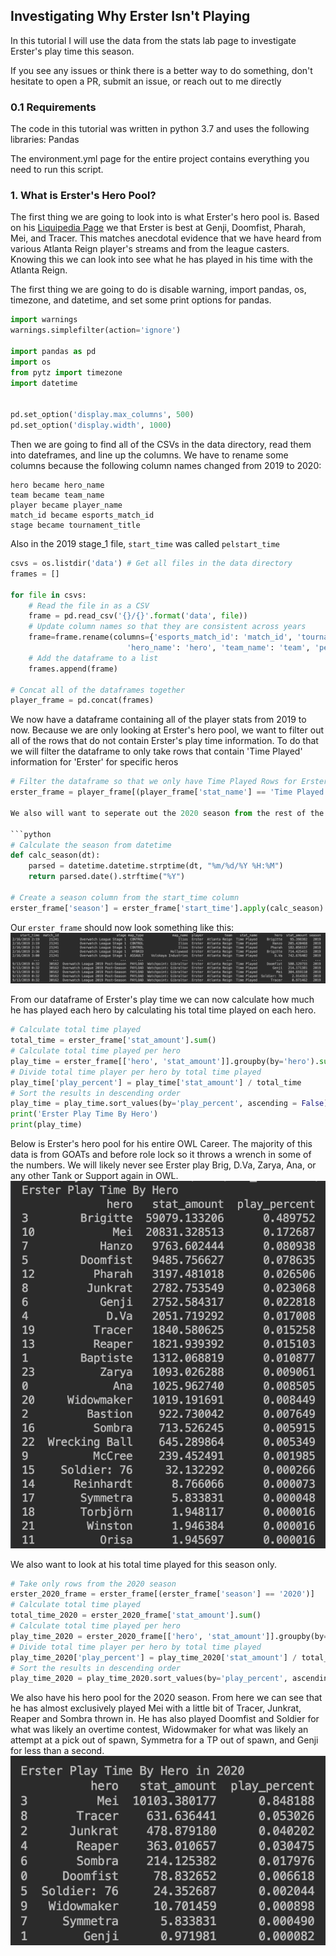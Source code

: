## Investigating Why Erster Isn't Playing

In this tutorial I will use the data from the stats lab page to investigate Erster's play time this season.

If you see any issues or think there is a better way to do something,
don't hesitate to open a PR, submit an issue, or reach out to me directly

### 0.1 Requirements
The code in this tutorial was written in python 3.7 and uses the following libraries:
Pandas

The environment.yml page for the entire project contains everything you need to run this script.

### 1. What is Erster's Hero Pool?

The first thing we are going to look into is what Erster's hero pool is. Based on his [Liquipedia Page](https://liquipedia.net/overwatch/Jeong_Joon) we that Erster is best at Genji, Doomfist, Pharah, Mei, and Tracer.
This matches anecdotal evidence that we have heard from various Atlanta Reign player's streams and from the league casters. Knowing this we can look into see what he has played in his time with the Atlanta Reign.

The first thing we are going to do is disable warning, import pandas, os, timezone, and datetime, and set some print options for pandas.


```python
import warnings
warnings.simplefilter(action='ignore')

import pandas as pd
import os
from pytz import timezone
import datetime


pd.set_option('display.max_columns', 500)
pd.set_option('display.width', 1000)
```

Then we are going to find all of the CSVs in the data directory, read them into dateframes, and line up the columns. We have to rename some columns because the following column names
changed from 2019 to 2020:
```
hero became hero_name
team became team_name
player became player_name
match_id became esports_match_id
stage became tournament_title
```
Also in the 2019 stage_1 file, `start_time` was called `pelstart_time`

```python
csvs = os.listdir('data') # Get all files in the data directory
frames = []

for file in csvs:
    # Read the file in as a CSV
    frame = pd.read_csv('{}/{}'.format('data', file))
    # Update column names so that they are consistent across years
    frame=frame.rename(columns={'esports_match_id': 'match_id', 'tournament_title': 'stage', 'player_name': 'player',
                          'hero_name': 'hero', 'team_name': 'team', 'pelstart_time': 'start_time'})
    # Add the dataframe to a list
    frames.append(frame)

# Concat all of the dataframes together
player_frame = pd.concat(frames)

```

We now have a dataframe containing all of the player stats from 2019 to now. Because we are only looking at Erster's hero pool, we want to filter out
all of the rows that do not contain Erster's play time information. To do that we will filter the dataframe to only take rows that contain 'Time Played' information for 'Erster' for specific heros

```python
# Filter the dataframe so that we only have Time Played Rows for Erster with specific heroes
erster_frame = player_frame[(player_frame['stat_name'] == 'Time Played') & (player_frame['player'] == 'Erster') & (player_frame['hero'] != 'All Heroes')]```

We also will want to seperate out the 2020 season from the rest of the data since this is the season where Erster has supposedly gone missing. To do that we will write a method to calculate the season from the match start time and store it as a column on the frame.

```python
# Calculate the season from datetime
def calc_season(dt):
    parsed = datetime.datetime.strptime(dt, "%m/%d/%Y %H:%M")
    return parsed.date().strftime("%Y")

# Create a season column from the start_time column
erster_frame['season'] = erster_frame['start_time'].apply(calc_season)
```

Our `erster_frame` should now look something like this:
![Erster Frame](screen_shots/erster_frame.png)

From our dataframe of Erster's play time we can now calculate how much he has played each hero by calculating his total time played on each hero.

```python
# Calculate total time played
total_time = erster_frame['stat_amount'].sum()
# Calculate total time played per hero
play_time = erster_frame[['hero', 'stat_amount']].groupby(by='hero').sum().reset_index()
# Divide total time player per hero by total time played
play_time['play_percent'] = play_time['stat_amount'] / total_time
# Sort the results in descending order
play_time = play_time.sort_values(by='play_percent', ascending = False)
print('Erster Play Time By Hero')
print(play_time)
```

Below is Erster's hero pool for his entire OWL Career. The majority of this data is from GOATs and
before role lock so it throws a wrench in some of the numbers. We will likely never see Erster play Brig, D.Va, Zarya, Ana, or any other Tank or Support again in OWL.  <br>
![Hero Pool](screen_shots/hero_pool.png)

We also want to look at his total time played for this season only.

```python
# Take only rows from the 2020 season
erster_2020_frame = erster_frame[(erster_frame['season'] == '2020')]
# Calculate total time played
total_time_2020 = erster_2020_frame['stat_amount'].sum()
# Calculate total time played per hero
play_time_2020 = erster_2020_frame[['hero', 'stat_amount']].groupby(by='hero').sum().reset_index()
# Divide total time player per hero by total time played
play_time_2020['play_percent'] = play_time_2020['stat_amount'] / total_time_2020
# Sort the results in descending order
play_time_2020 = play_time_2020.sort_values(by='play_percent', ascending = False)
```

We also have his hero pool for the 2020 season. From here we can see that he has almost exclusively played Mei with a little bit of Tracer, Junkrat, Reaper and Sombra thrown in.
He has also played Doomfist and Soldier for what was likely an overtime contest, Widowmaker for what was likely an attempt at a pick out of spawn, Symmetra for a TP out of spawn, and Genji for less than a second.  <br>
![Hero Pool](screen_shots/hero_pool_2020.png)


